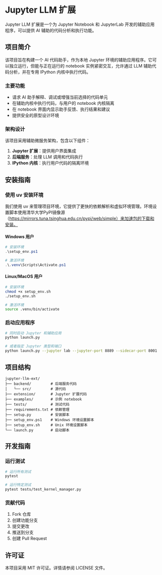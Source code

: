 # Jupyter LLM 扩展

Jupyter LLM 扩展是一个为 Jupyter Notebook 和 JupyterLab 开发的辅助应用程序，可以提供 AI 辅助的代码分析和执行功能。

## 项目简介

该项目旨在构建一个 AI 代码助手，作为本地 Jupyter 环境的辅助应用程序。它可以独立运行，但能与正在运行的 notebook 实例紧密交互，允许通过 LLM 辅助代码分析，并在专用 IPython 内核中执行代码。

### 主要功能

- 请求 AI 助手解释、调试或增强当前选择的代码单元
- 在辅助内核中执行代码，与用户的 notebook 内核隔离
- 在 notebook 界面内显示助手反馈、执行结果和建议
- 提供安全的原型设计环境

### 架构设计

该项目采用辅助微服务架构，包含以下组件：

1. **Jupyter 扩展**：提供用户界面集成
2. **后端服务**：处理 LLM 调用和代码执行
3. **IPython 内核**：执行用户代码的隔离环境

## 安装指南

### 使用 uv 安装环境

我们使用 uv 来管理项目环境，它提供了更快的依赖解析和虚拟环境管理。环境设置脚本使用清华大学PyPI镜像源（https://mirrors.tuna.tsinghua.edu.cn/pypi/web/simple）来加速包的下载和安装。

#### Windows 用户

```powershell
# 安装环境
.\setup_env.ps1

# 激活环境
.\.venv\Scripts\Activate.ps1
```

#### Linux/MacOS 用户

```bash
# 安装环境
chmod +x setup_env.sh
./setup_env.sh

# 激活环境
source .venv/bin/activate
```

### 启动应用程序

```bash
# 同时启动 Jupyter 和辅助应用
python launch.py

# 或者指定 Jupyter 类型和端口
python launch.py --jupyter lab --jupyter-port 8889 --sidecar-port 8001
```

## 项目结构

```
jupyter-llm-ext/
├── backend/         # 后端服务代码
│   └── src/         # 源代码
├── extension/       # Jupyter 扩展代码
├── examples/        # 示例 notebook
├── tests/           # 测试代码
├── requirements.txt # 依赖管理
├── setup.py         # 安装脚本
├── setup_env.ps1    # Windows 环境设置脚本
├── setup_env.sh     # Unix 环境设置脚本
└── launch.py        # 启动脚本
```

## 开发指南

### 运行测试

```bash
# 运行所有测试
pytest

# 运行特定测试
pytest tests/test_kernel_manager.py
```

### 贡献代码

1. Fork 仓库
2. 创建功能分支
3. 提交更改
4. 推送到分支
5. 创建 Pull Request

## 许可证

本项目采用 MIT 许可证。详情请参阅 LICENSE 文件。

